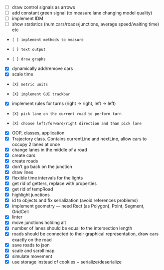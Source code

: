 * [ ] draw control signals as arrows
* [ ] add constant green signal (to measure lane changing model quality)
* [ ] implement IDM
* [ ] show statistics (num cars/roads/junctions, average speed/waiting time) etc
*     [ ] implement methods to measure
*     [ ] text output
*     [ ] draw graphs
* [X] dynamically add/remove cars
* [X] scale time
*     [X] metric units
*     [X] implement GUI trackbar
* [X] implement rules for turns (right -> right, left -> left)
*     [X] pick lane on the current road to perform turn
*     [X] choose left/forward/right direction and than pick lane
* [X] OOP, classes, application
* [X] Trajectory class. Contains currentLine and nextLine, allow cars to occupy 2 lanes at once
* [X] change lanes in the middle of a road
* [X] create cars
* [X] create roads
* [X] don’t go back on the junction
* [X] draw lines
* [X] flexible time intervals for the lights
* [X] get rid of getters, replace with properties
* [X] get rid of tempRoad
* [X] highlight junctions
* [X] id to objects and fix serialization (avoid references problems)
* [X] implement geometry — need Rect (as Polygon), Point, Segment, GridCell
* [X] linter
* [X] move junctions holding alt
* [X] number of lanes should be equal to the intersection length
* [X] roads should be connected to their graphical representation, draw cars exactly on the road
* [X] save roads to json
* [X] scale and scroll map
* [X] simulate movement
* [X] use storage instead of cookies + serialize/deserialize
